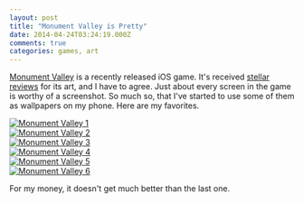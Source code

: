 ```yaml
---
layout: post
title: "Monument Valley is Pretty"
date: 2014-04-24T03:24:19.000Z
comments: true
categories: games, art
---
```


[Monument Valley](https://itunes.apple.com/us/app/monument-valley/id728293409?mt=8) is a recently released iOS game. It's received [stellar](http://www.macstories.net/reviews/monument-valley-review/) [reviews](http://www.techhive.com/article/2144770/you-should-play-monument-valley.html) for its art, and I have to agree. Just about every screen in the game is worthy of a screenshot. So much so, that I've started to use some of them as wallpapers on my phone. Here are my favorites.

<div class="gallery-image gallery-image-ios-screenshot">
    <a href="/images/assets/monument-valley/1.png"><img src="/images/assets/monument-valley/1.png" alt="Monument Valley 1" /></a>
</div>

<div class="gallery-image gallery-image-ios-screenshot">
    <a href="/images/assets/monument-valley/2.png"><img src="/images/assets/monument-valley/2.png" alt="Monument Valley 2" /></a>
</div>

<div class="gallery-image gallery-image-ios-screenshot">
    <a href="/images/assets/monument-valley/3.png"><img src="/images/assets/monument-valley/3.png" alt="Monument Valley 3" /></a>
</div>

<div class="gallery-image gallery-image-ios-screenshot">
    <a href="/images/assets/monument-valley/4.png"><img src="/images/assets/monument-valley/4.png" alt="Monument Valley 4" /></a>
</div>

<div class="gallery-image gallery-image-ios-screenshot">
    <a href="/images/assets/monument-valley/5.png"><img src="/images/assets/monument-valley/5.png" alt="Monument Valley 5" /></a>
</div>

<div class="gallery-image gallery-image-ios-screenshot">
    <a href="/images/assets/monument-valley/6.png"><img src="/images/assets/monument-valley/6.png" alt="Monument Valley 6" /></a>
</div>

For my money, it doesn't get much better than the last one.
